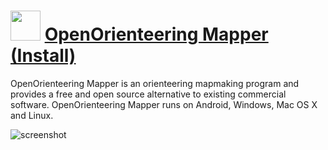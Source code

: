 ﻿# <img src="https://cdn.jsdelivr.net/gh/chtof/chocolatey-packages/automatic/openorienteering-mapper.install/openorienteering-mapper.install.png" width="48" height="48"/> [OpenOrienteering Mapper (Install)](https://chocolatey.org/packages/openorienteering-mapper.install)

OpenOrienteering Mapper is an orienteering mapmaking program and provides a free and open source alternative to existing commercial software. OpenOrienteering Mapper runs on Android, Windows, Mac OS X and Linux.

![screenshot](https://cdn.jsdelivr.net/gh/chtof/chocolatey-packages/automatic/openorienteering-mapper.install/screenshot.png)